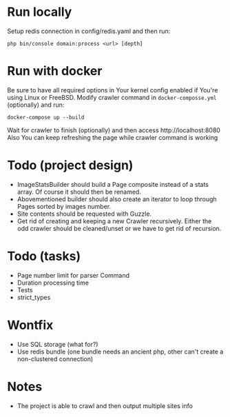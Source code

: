 # Run locally

Setup redis connection in config/redis.yaml and then run:

```
php bin/console domain:process <url> [depth]
```


# Run with docker

Be sure to have all required options in Your kernel config enabled if You're using Linux or FreeBSD.
Modify crawler command in `docker-composse.yml` (optionally) and run:

```
docker-compose up --build
```

Wait for crawler to finish (optionally) and then access http://localhost:8080
Also You can keep refreshing the page while crawler command is working


# Todo (project design)

* ImageStatsBuilder should build a Page composite instead of a stats array. Of course it should then be renamed.
* Abovementioned builder should also create an iterator to loop through Pages sorted by images number.
* Site contents should be requested with Guzzle.
* Get rid of creating and keeping a new Crawler recursively. Either the odd crawler should be cleaned/unset or we have to get rid of recursion.


# Todo (tasks)

* Page number limit for parser Command
* Duration processing time
* Tests
* strict_types


# Wontfix

* Use SQL storage (what for?)
* Use redis bundle (one bundle needs an ancient php, other can't create a non-clustered connection)


# Notes

* The project is able to crawl and then output multiple sites info
